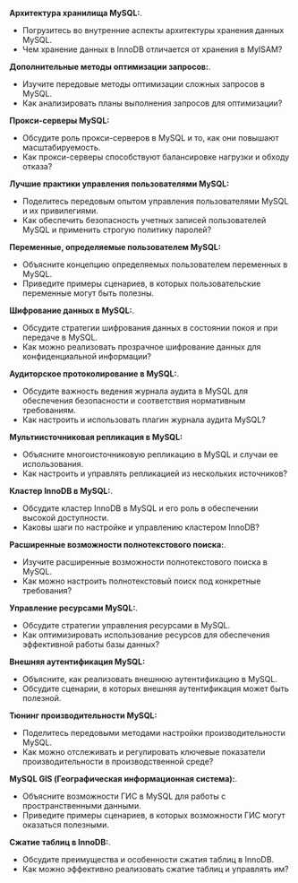 **Архитектура хранилища MySQL:**.
- Погрузитесь во внутренние аспекты архитектуры хранения данных MySQL.
- Чем хранение данных в InnoDB отличается от хранения в MyISAM?

**Дополнительные методы оптимизации запросов:**.
- Изучите передовые методы оптимизации сложных запросов в MySQL.
- Как анализировать планы выполнения запросов для оптимизации?

**Прокси-серверы MySQL:**
- Обсудите роль прокси-серверов в MySQL и то, как они повышают масштабируемость.
- Как прокси-серверы способствуют балансировке нагрузки и обходу отказа?

**Лучшие практики управления пользователями MySQL:**
- Поделитесь передовым опытом управления пользователями MySQL и их привилегиями.
- Как обеспечить безопасность учетных записей пользователей MySQL и применить строгую политику паролей?

**Переменные, определяемые пользователем MySQL:**
- Объясните концепцию определяемых пользователем переменных в MySQL.
- Приведите примеры сценариев, в которых пользовательские переменные могут быть полезны.

**Шифрование данных в MySQL:**.
- Обсудите стратегии шифрования данных в состоянии покоя и при передаче в MySQL.
- Как можно реализовать прозрачное шифрование данных для конфиденциальной информации?

**Аудиторское протоколирование в MySQL:**.
- Обсудите важность ведения журнала аудита в MySQL для обеспечения безопасности и соответствия нормативным требованиям.
- Как настроить и использовать плагин журнала аудита MySQL?

**Мультиисточниковая репликация в MySQL:**
- Объясните многоисточниковую репликацию в MySQL и случаи ее использования.
- Как настроить и управлять репликацией из нескольких источников?

**Кластер InnoDB в MySQL:**.
- Обсудите кластер InnoDB в MySQL и его роль в обеспечении высокой доступности.
- Каковы шаги по настройке и управлению кластером InnoDB?

**Расширенные возможности полнотекстового поиска:**.
- Изучите расширенные возможности полнотекстового поиска в MySQL.
- Как можно настроить полнотекстовый поиск под конкретные требования?

**Управление ресурсами MySQL:**.
- Обсудите стратегии управления ресурсами в MySQL.
- Как оптимизировать использование ресурсов для обеспечения эффективной работы базы данных?

**Внешняя аутентификация MySQL:**
- Объясните, как реализовать внешнюю аутентификацию в MySQL.
- Обсудите сценарии, в которых внешняя аутентификация может быть полезной.

**Тюнинг производительности MySQL:**
- Поделитесь передовыми методами настройки производительности MySQL.
- Как можно отслеживать и регулировать ключевые показатели производительности в производственной среде?

**MySQL GIS (Географическая информационная система):**.
- Объясните возможности ГИС в MySQL для работы с пространственными данными.
- Приведите примеры сценариев, в которых возможности ГИС могут оказаться полезными.

**Сжатие таблиц в InnoDB:**.
- Обсудите преимущества и особенности сжатия таблиц в InnoDB.
- Как можно эффективно реализовать сжатие таблиц и управлять им?